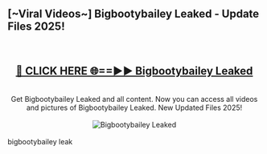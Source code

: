 <h2>[~Viral Videos~] Bigbootybailey Leaked - Update Files 2025!</h2>
<br>
<div align="center">
<h2><a href="https://betterlinks.top/A2PfLJ" rel="nofollow">🔴 CLICK HERE 🌐==►► Bigbootybailey Leaked</a></h2>
<br>
Get Bigbootybailey Leaked and all content. Now you can access all videos and pictures of Bigbootybailey Leaked. New Updated Files 2025!
<br>
<br>
<a href="https://betterlinks.top/A2PfLJ" rel="nofollow" data-target="animated-image.originalLink"><img src="https://i.ibb.co.com/WyWwxjT/player-gif2.gif" alt="Bigbootybailey Leaked" style="max-width: 100%; display: inline-block;" data-target="animated-image.originalImage"></a>
</div>
<br>
bigbootybailey leak